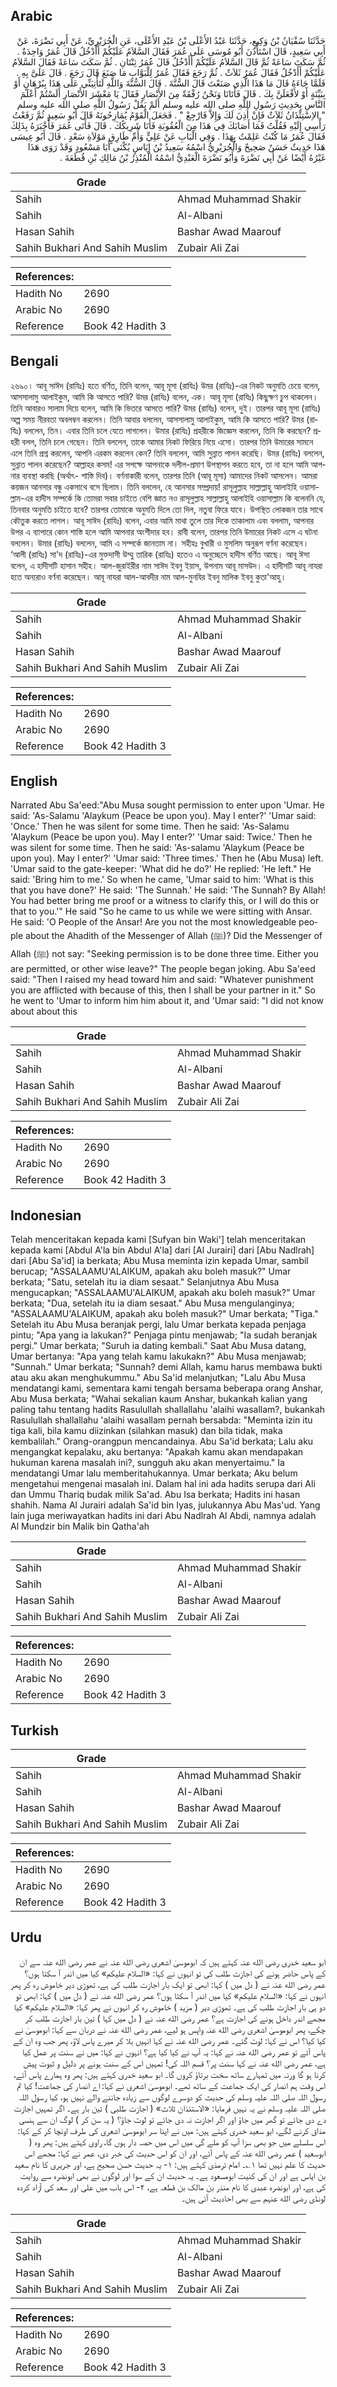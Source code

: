 ## Arabic


<div dir="rtl" lang="ar" style={{fontSize:'larger',backgroundColor:'#f8f9fa',padding:20}}>
حَدَّثَنَا سُفْيَانُ بْنُ وَكِيعٍ، حَدَّثَنَا عَبْدُ الأَعْلَى بْنُ عَبْدِ الأَعْلَى، عَنِ الْجُرَيْرِيِّ، عَنْ أَبِي نَضْرَةَ، عَنْ أَبِي سَعِيدٍ، قَالَ اسْتَأْذَنَ أَبُو مُوسَى عَلَى عُمَرَ فَقَالَ السَّلاَمُ عَلَيْكُمْ أَأَدْخُلُ قَالَ عُمَرُ وَاحِدَةٌ ‏.‏ ثُمَّ سَكَتَ سَاعَةً ثُمَّ قَالَ السَّلاَمُ عَلَيْكُمْ أَأَدْخُلُ قَالَ عُمَرُ ثِنْتَانِ ‏.‏ ثُمَّ سَكَتَ سَاعَةً فَقَالَ السَّلاَمُ عَلَيْكُمْ أَأَدْخُلُ فَقَالَ عُمَرُ ثَلاَثٌ ‏.‏ ثُمَّ رَجَعَ فَقَالَ عُمَرُ لِلْبَوَّابِ مَا صَنَعَ قَالَ رَجَعَ ‏.‏ قَالَ عَلَىَّ بِهِ ‏.‏ فَلَمَّا جَاءَهُ قَالَ مَا هَذَا الَّذِي صَنَعْتَ قَالَ السُّنَّةَ ‏.‏ قَالَ السُّنَّةَ وَاللَّهِ لَتَأْتِيَنِّي عَلَى هَذَا بِبُرْهَانٍ أَوْ بِبَيِّنَةٍ أَوْ لأَفْعَلَنَّ بِكَ ‏.‏ قَالَ فَأَتَانَا وَنَحْنُ رُفْقَةٌ مِنَ الأَنْصَارِ فَقَالَ يَا مَعْشَرَ الأَنْصَارِ أَلَسْتُمْ أَعْلَمَ النَّاسِ بِحَدِيثِ رَسُولِ اللَّهِ صلى الله عليه وسلم أَلَمْ يَقُلْ رَسُولُ اللَّهِ صلى الله عليه وسلم ‏ "‏ الاِسْتِئْذَانُ ثَلاَثٌ فَإِنْ أُذِنَ لَكَ وَإِلاَّ فَارْجِعْ ‏"‏ ‏.‏ فَجَعَلَ الْقَوْمُ يُمَازِحُونَهُ قَالَ أَبُو سَعِيدٍ ثُمَّ رَفَعْتُ رَأْسِي إِلَيْهِ فَقُلْتُ فَمَا أَصَابَكَ فِي هَذَا مِنَ الْعُقُوبَةِ فَأَنَا شَرِيكُكَ ‏.‏ قَالَ فَأَتَى عُمَرَ فَأَخْبَرَهُ بِذَلِكَ فَقَالَ عُمَرُ مَا كُنْتُ عَلِمْتُ بِهَذَا ‏.‏ وَفِي الْبَابِ عَنْ عَلِيٍّ وَأُمِّ طَارِقٍ مَوْلاَةِ سَعْدٍ ‏.‏ قَالَ أَبُو عِيسَى هَذَا حَدِيثٌ حَسَنٌ صَحِيحٌ وَالْجُرَيْرِيُّ اسْمُهُ سَعِيدُ بْنُ إِيَاسٍ يُكْنَى أَبَا مَسْعُودٍ وَقَدْ رَوَى هَذَا غَيْرُهُ أَيْضًا عَنْ أَبِي نَضْرَةَ وَأَبُو نَضْرَةَ الْعَبْدِيُّ اسْمُهُ الْمُنْذِرُ بْنُ مَالِكِ بْنِ قُطَعَةَ ‏.‏
</div>
<div style={{backgroundColor:'#f8f9fa',padding:20, marginBottom: 10}}><table> <thead> <tr> <th>Grade</th> <th></th> </tr> </thead> <tbody> <tr><td>Sahih</td><td>Ahmad Muhammad Shakir</td></tr><tr><td>Sahih</td><td>Al-Albani</td></tr><tr><td>Hasan Sahih</td><td>Bashar Awad Maarouf</td></tr><tr><td>Sahih Bukhari And Sahih Muslim</td><td>Zubair Ali Zai</td></tr></tbody></table><table> <thead> <tr> <th>References:</th> <th></th> </tr> </thead> <tbody><tr><td>Hadith No</td><td>2690</td></tr><tr><td>Arabic No</td><td>2690</td></tr><tr><td>Reference</td><td>Book 42 Hadith 3</td></tr></tbody></table></div>

## Bengali


<div dir="ltr" lang="bn" style={{fontSize:'larger',backgroundColor:'#f8f9fa',padding:20}}>
২৬৯০। আবূ সাঈদ (রাযিঃ) হতে বর্ণিত, তিনি বলেন, আবূ মূসা (রাযিঃ) উমর (রাযিঃ)-এর নিকট অনুমতি চেয়ে বলেন, আসসালামু আলাইকুম, আমি কি আসতে পারি? উমর (রাযিঃ) বলেন, এক। আবূ মূসা (রাযিঃ) কিছুক্ষণ চুপ থাকলেন। তিনি আবারও সালাম দিয়ে বলেন, আমি কি ভিতরে আসতে পারি? উমর (রাযিঃ) বলেন, দুই। তারপর আবূ মূসা (রাযিঃ) অল্প সময় নীরবতা অবলম্বন করলেন। তিনি আবার বললেন, আসসালামু আলাইকুম, আমি কি আসতে পারি? উমর (রাযিঃ) বললেন, তিন। এবার তিনি চলে যেতে লাগলেন। উমার (রাযিঃ) প্রহরীকে জিজ্ঞেস করলেন, তিনি কি করছেন? প্রহরী বলল, তিনি চলে গেছেন। তিনি বললেন, তাকে আমার নিকট ফিরিয়ে নিয়ে এসো। তারপর তিনি উমারের সামনে এলে তিনি প্রশ্ন করলেন, আপনি এরকম করলেন কেন? তিনি বললেন, আমি সুন্নাত পালন করেছি। উমর (রাযিঃ) বললেন, সুন্নাত পালন করেছেন? আল্লাহর কসম! এর সপক্ষে আপনাকে দলীল-প্রমাণ উপস্থাপন করতে হবে, তা না হলে আমি আপনার ব্যবস্থা করছি (অর্থাৎ- শাস্তি দিব)। বর্ণনাকারী বলেন, তারপর তিনি (আবূ মূসা) আমাদের নিকট আসলেন। আমরা কয়জন আনসার বন্ধু একসাথে বসে ছিলাম। তিনি বললেন, হে আনসার সম্প্রদায়! রাসূলুল্লাহ সাল্লাল্লাহু আলাইহি ওয়াসাল্লাম-এর হাদীস সম্পর্কে কি তোমরা সবার চাইতে বেশি জ্ঞাত নও রাসূলুল্লাহ সাল্লাল্লাহু আলাইহি ওয়াসাল্লাম কি বলেননি যে, তিনবার অনুমতি চাইতে হবে? তারপর তোমাকে অনুমতি দিলে তো দিল, নতুবা ফিরে যাবে। উপস্থিত লোকজন তার সাথে কৌতুক করতে লাগল। আবূ সাঈদ (রাযিঃ) বলেন, এবার আমি মাথা তুলে তার দিকে তাকালাম এবং বললাম, আপনার উপর এ ব্যাপারে কোন শাস্তি হলে আমি আপনার অংশীদার হব। রাবী বলেন, তারপর তিনি উমারের নিকট এসে এ ঘটনা বললেন। উমার (রাযিঃ) বললেন, আমি এ সম্পর্কে জানতাম না। সহীহঃ বুখারী ও মুসলিম অনুরূপ বর্ণনা করেছেন। ‘আলী (রাযিঃ) সা'দ (রাযিঃ)-এর মুক্তদাসী উম্মু তারিক (রাযিঃ) হতেও এ অনুচ্ছেদে হাদীস বর্ণিত আছে। আবূ ঈসা বলেন, এ হাদীসটি হাসান সহীহ। আল-জুরাইরীর নাম সাঈদ ইবনু ইয়াস, উপনাম আবূ মাসউদ। এ হাদীসটি আবূ নাযরা হতে অন্যরাও বর্ণনা করেছেন। আবূ নাযরা আল-আবদীর নাম আল-মুনযির ইবনু মালিক ইবনু কুতা'আহু।
</div>
<div style={{backgroundColor:'#f8f9fa',padding:20, marginBottom: 10}}><table> <thead> <tr> <th>Grade</th> <th></th> </tr> </thead> <tbody> <tr><td>Sahih</td><td>Ahmad Muhammad Shakir</td></tr><tr><td>Sahih</td><td>Al-Albani</td></tr><tr><td>Hasan Sahih</td><td>Bashar Awad Maarouf</td></tr><tr><td>Sahih Bukhari And Sahih Muslim</td><td>Zubair Ali Zai</td></tr></tbody></table><table> <thead> <tr> <th>References:</th> <th></th> </tr> </thead> <tbody><tr><td>Hadith No</td><td>2690</td></tr><tr><td>Arabic No</td><td>2690</td></tr><tr><td>Reference</td><td>Book 42 Hadith 3</td></tr></tbody></table></div>

## English


<div dir="ltr" lang="en" style={{fontSize:'larger',backgroundColor:'#f8f9fa',padding:20}}>
Narrated Abu Sa'eed:"Abu Musa sought permission to enter upon 'Umar. He said: 'As-Salamu 'Alaykum (Peace be upon you). May I enter?' 'Umar said: 'Once.' Then he was silent for some time. Then he said: 'As-Salamu 'Alaykum (Peace be upon you). May I enter?' 'Umar said: Twice.' Then he was silent for some time. Then he said: 'As-salamu 'Alaykum (Peace be upon you). May I enter?' 'Umar said: 'Three times.' Then he (Abu Musa) left. 'Umar said to the gate-keeper: 'What did he do?' He replied: 'He left." He said: 'Bring him to me.' So when he came, 'Umar said to him: 'What is this that you have done?' He said: 'The Sunnah.' He said: 'The Sunnah? By Allah! You had better bring me proof or a witness to clarify this, or I will do this or that to you.'" He said "So he came to us while we were sitting with Ansar. He said: 'O People of the Ansar! Are you not the most knowledgeable people about the Ahadith of the Messenger of Allah (ﷺ)? Did the Messenger of Allah (ﷺ) not say: "Seeking permission is to be done three time. Either you are permitted, or other wise leave?" The people began joking. Abu Sa'eed said: "Then I raised my head toward him and said: "Whatever punishment you are afflicted with because of this, then I shall be your partner in it." So he went to 'Umar to inform him him about it, and 'Umar said: "I did not know about about this
</div>
<div style={{backgroundColor:'#f8f9fa',padding:20, marginBottom: 10}}><table> <thead> <tr> <th>Grade</th> <th></th> </tr> </thead> <tbody> <tr><td>Sahih</td><td>Ahmad Muhammad Shakir</td></tr><tr><td>Sahih</td><td>Al-Albani</td></tr><tr><td>Hasan Sahih</td><td>Bashar Awad Maarouf</td></tr><tr><td>Sahih Bukhari And Sahih Muslim</td><td>Zubair Ali Zai</td></tr></tbody></table><table> <thead> <tr> <th>References:</th> <th></th> </tr> </thead> <tbody><tr><td>Hadith No</td><td>2690</td></tr><tr><td>Arabic No</td><td>2690</td></tr><tr><td>Reference</td><td>Book 42 Hadith 3</td></tr></tbody></table></div>

## Indonesian


<div dir="ltr" lang="id" style={{fontSize:'larger',backgroundColor:'#f8f9fa',padding:20}}>
Telah menceritakan kepada kami [Sufyan bin Waki'] telah menceritakan kepada kami [Abdul A'la bin Abdul A'la] dari [Al Jurairi] dari [Abu Nadlrah] dari [Abu Sa'id] ia berkata; Abu Musa meminta izin kepada Umar, sambil berucap; "ASSALAAMU'ALAIKUM, apakah aku boleh masuk?" Umar berkata; "Satu, setelah itu ia diam sesaat." Selanjutnya Abu Musa mengucapkan; "ASSALAAMU'ALAIKUM, apakah aku boleh masuk?" Umar berkata; "Dua, setelah itu ia diam sesaat." Abu Musa mengulanginya; "ASSALAAMU'ALAIKUM, apakah aku boleh masuk?" Umar berkata; "Tiga." Setelah itu Abu Musa beranjak pergi, lalu Umar berkata kepada penjaga pintu; "Apa yang ia lakukan?" Penjaga pintu menjawab; "Ia sudah beranjak pergi." Umar berkata; "Suruh ia dating kembali." Saat Abu Musa datang, Umar bertanya: "Apa yang telah kamu lakukakn?" Abu Musa menjawab; "Sunnah." Umar berkata; "Sunnah? demi Allah, kamu harus membawa bukti atau aku akan menghukummu." Abu Sa'id melanjutkan; "Lalu Abu Musa mendatangi kami, sementara kami tengah bersama beberapa orang Anshar, Abu Musa berkata; "Wahai sekalian kaum Anshar, bukankah kalian yang paling tahu tentang hadits Rasulullah shallallahu 'alaihi wasallam?, bukankah Rasulullah shallallahu 'alaihi wasallam pernah bersabda: "Meminta izin itu tiga kali, bila kamu diizinkan (silahkan masuk) dan bila tidak, maka kembalilah." Orang-orangpun mencandainya. Abu Sa'id berkata; Lalu aku mengangkat kepalaku, aku bertanya: "Apakah kamu akan mendapakan hukuman karena masalah ini?, sungguh aku akan menyertaimu." Ia mendatangi Umar lalu memberitahukannya. Umar berkata; Aku belum mengetahui mengenai masalah ini. Dalam hal ini ada hadits serupa dari Ali dan Ummu Thariq budak milik Sa'ad. Abu Isa berkata; Hadits ini hasan shahih. Nama Al Jurairi adalah Sa'id bin Iyas, julukannya Abu Mas'ud. Yang lain juga meriwayatkan hadits ini dari Abu Nadlrah Al Abdi, namnya adalah Al Mundzir bin Malik bin Qatha'ah
</div>
<div style={{backgroundColor:'#f8f9fa',padding:20, marginBottom: 10}}><table> <thead> <tr> <th>Grade</th> <th></th> </tr> </thead> <tbody> <tr><td>Sahih</td><td>Ahmad Muhammad Shakir</td></tr><tr><td>Sahih</td><td>Al-Albani</td></tr><tr><td>Hasan Sahih</td><td>Bashar Awad Maarouf</td></tr><tr><td>Sahih Bukhari And Sahih Muslim</td><td>Zubair Ali Zai</td></tr></tbody></table><table> <thead> <tr> <th>References:</th> <th></th> </tr> </thead> <tbody><tr><td>Hadith No</td><td>2690</td></tr><tr><td>Arabic No</td><td>2690</td></tr><tr><td>Reference</td><td>Book 42 Hadith 3</td></tr></tbody></table></div>

## Turkish


<div dir="ltr" lang="tr" style={{fontSize:'larger',backgroundColor:'#f8f9fa',padding:20}}>

</div>
<div style={{backgroundColor:'#f8f9fa',padding:20, marginBottom: 10}}><table> <thead> <tr> <th>Grade</th> <th></th> </tr> </thead> <tbody> <tr><td>Sahih</td><td>Ahmad Muhammad Shakir</td></tr><tr><td>Sahih</td><td>Al-Albani</td></tr><tr><td>Hasan Sahih</td><td>Bashar Awad Maarouf</td></tr><tr><td>Sahih Bukhari And Sahih Muslim</td><td>Zubair Ali Zai</td></tr></tbody></table><table> <thead> <tr> <th>References:</th> <th></th> </tr> </thead> <tbody><tr><td>Hadith No</td><td>2690</td></tr><tr><td>Arabic No</td><td>2690</td></tr><tr><td>Reference</td><td>Book 42 Hadith 3</td></tr></tbody></table></div>

## Urdu


<div dir="rtl" lang="ur" style={{fontSize:'larger',backgroundColor:'#f8f9fa',padding:20}}>
ابو سعید خدری رضی الله عنہ کہتے ہیں کہ ابوموسیٰ اشعری رضی الله عنہ نے عمر رضی الله عنہ سے ان کے پاس حاضر ہونے کی اجازت طلب کی تو انہوں نے کہا: «السلام عليكم» کیا میں اندر آ سکتا ہوں؟ عمر رضی الله عنہ نے ( دل میں ) کہا: ابھی تو ایک بار اجازت طلب کی ہے، تھوڑی دیر خاموش رہ کر پھر انہوں نے کہا: «السلام عليكم» کیا میں اندر آ سکتا ہوں؟ عمر رضی الله عنہ نے ( دل میں ) کہا: ابھی تو دو ہی بار اجازت طلب کی ہے۔ تھوڑی دیر ( مزید ) خاموش رہ کر انہوں نے پھر کہا: «السلام عليكم» کیا مجھے اندر داخل ہونے کی اجازت ہے؟ عمر رضی الله عنہ نے ( دل میں کہا ) تین بار اجازت طلب کر چکے، پھر ابوموسیٰ اشعری رضی الله عنہ واپس ہو لیے، عمر رضی الله عنہ نے دربان سے کہا: ابوموسیٰ نے کیا کیا؟ اس نے کہا: لوٹ گئے۔ عمر رضی الله عنہ نے کہا انہیں بلا کر میرے پاس لاؤ، پھر جب وہ ان کے پاس آئے تو عمر رضی الله عنہ نے کہا: یہ آپ نے کیا کیا ہے؟ انہوں نے کہا: میں نے سنت پر عمل کیا ہے، عمر رضی الله عنہ نے کہا سنت پر؟ قسم اللہ کی! تمہیں اس کے سنت ہونے پر دلیل و ثبوت پیش کرنا ہو گا ورنہ میں تمہارے ساتھ سخت برتاؤ کروں گا۔ ابو سعید خدری کہتے ہیں: پھر وہ ہمارے پاس آئے، اس وقت ہم انصار کی ایک جماعت کے ساتھ تھے۔ ابوموسیٰ اشعری نے کہا: اے انصار کی جماعت! کیا تم رسول اللہ صلی اللہ علیہ وسلم کی حدیث کو دوسرے لوگوں سے زیادہ جاننے والے نہیں ہو، کیا رسول اللہ صلی اللہ علیہ وسلم نے یہ نہیں فرمایا: «الاستئذان ثلاث» ( اجازت طلبی ) تین بار ہے۔ اگر تمہیں اجازت دے دی جائے تو گھر میں جاؤ اور اگر اجازت نہ دی جائے تو لوٹ جاؤ؟ ( یہ سن کر ) لوگ ان سے ہنسی مذاق کرنے لگے، ابو سعید خدری کہتے ہیں: میں نے اپنا سر ابوموسیٰ اشعری کی طرف اونچا کر کے کہا: اس سلسلے میں جو بھی سزا آپ کو ملے گی میں اس میں حصہ دار ہوں گا، راوی کہتے ہیں: پھر وہ ( ابوسعید ) عمر رضی الله عنہ کے پاس آئے، اور ان کو اس حدیث کی خبر دی، عمر نے کہا: مجھے اس حدیث کا علم نہیں تھا ۱؎۔ امام ترمذی کہتے ہیں: ۱- یہ حدیث حسن صحیح ہے، اور جریری کا نام سعید بن ایاس ہے اور ان کی کنیت ابومسعود ہے۔ یہ حدیث ان کے سوا اور لوگوں نے بھی ابونضرہ سے روایت کی ہے، اور ابونضرہ عبدی کا نام منذر بن مالک بن قطعہ ہے، ۲- اس باب میں علی اور سعد کی آزاد کردہ لونڈی رضی الله عنہم سے بھی احادیث آئی ہیں۔
</div>
<div style={{backgroundColor:'#f8f9fa',padding:20, marginBottom: 10}}><table> <thead> <tr> <th>Grade</th> <th></th> </tr> </thead> <tbody> <tr><td>Sahih</td><td>Ahmad Muhammad Shakir</td></tr><tr><td>Sahih</td><td>Al-Albani</td></tr><tr><td>Hasan Sahih</td><td>Bashar Awad Maarouf</td></tr><tr><td>Sahih Bukhari And Sahih Muslim</td><td>Zubair Ali Zai</td></tr></tbody></table><table> <thead> <tr> <th>References:</th> <th></th> </tr> </thead> <tbody><tr><td>Hadith No</td><td>2690</td></tr><tr><td>Arabic No</td><td>2690</td></tr><tr><td>Reference</td><td>Book 42 Hadith 3</td></tr></tbody></table></div>